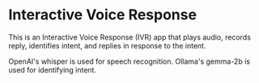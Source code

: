 # Interactive Voice Response

This is an Interactive Voice Response (IVR) app that plays audio, records reply, identifies intent, and replies in response to the intent.

OpenAI's whisper is used for speech recognition.
Ollama's gemma-2b is used for identifying intent.
